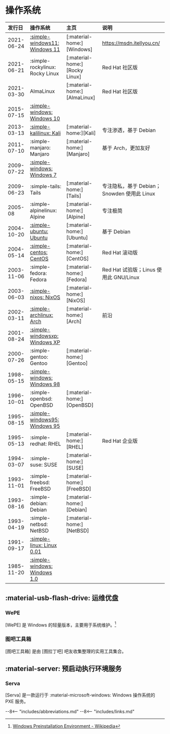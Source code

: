 # 操作系统
<!-- operating systems -->

| 发行日     | 操作系统                                    | 主页                           | 说明                                        |
| :--------- | :------------------------------------------ | :----------------------------- | :------------------------------------------ |
| 2021-06-24 | [:simple-windows11: Windows 11](./windows/) | [:material-home:][Windows]     | <https://msdn.itellyou.cn/>                 |
| 2021-06-21 | :simple-rockylinux: Rocky Linux             | [:material-home:][Rocky Linux] | Red Hat 社区版                              |
| 2021-03-30 | AlmaLinux                                   | [:material-home:][AlmaLinux]   | Red Hat 社区版                              |
| 2015-07-15 | [:simple-windows: Windows 10](./windows/)   |
| 2013-03-13 | [:simple-kalilinux: Kali](./kali/)          | [:material-home:][Kali]        | 专注渗透，基于 Debian                       |
| 2011-07-10 | :simple-manjaro: Manjaro                    | [:material-home:][Manjaro]     | 基于 Arch，更加友好                         |
| 2009-07-22 | [:simple-windows: Windows 7](./windows/)    |
| 2009-06-23 | :simple-tails: Tails                        | [:material-home:][Tails]       | 专注隐私，基于 Debian；Snowden 使用此 Linux |
| 2005-08    | :simple-alpinelinux: Alpine                 | [:material-home:][Alpine]      | 专注极简                                    |
| 2004-10-20 | [:simple-ubuntu: Ubuntu](./ubuntu/)         | [:material-home:][Ubuntu]      | 基于 Debian                                 |
| 2004-05-14 | [:simple-centos: CentOS](./centos/)         | [:material-home:][CentOS]      | Red Hat 滚动版                              |
| 2003-11-06 | :simple-fedora: Fedora                      | [:material-home:][Fedora]      | Red Hat 试验版；Linus 使用此 GNU/Linux      |
| 2003-06-03 | [:simple-nixos: NixOS](./nixos/)            | [:material-home:][NixOS]       |
| 2002-03-11 | [:simple-archlinux: Arch](./arch/)          | [:material-home:][Arch]        | 前沿                                        |
| 2001-08-24 | [:simple-windowsxp: Windows XP](./windows/) |
| 2000-07-26 | :simple-gentoo: Gentoo                      | [:material-home:][Gentoo]      |
| 1998-05-15 | [:simple-windows: Windows 98](./windows/)   |
| 1996-10-01 | :simple-openbsd: OpenBSD                    | [:material-home:][OpenBSD]     |
| 1995-08-15 | [:simple-windows95: Windows 95](./windows/) |
| 1995-05-13 | :simple-redhat: RHEL                        | [:material-home:][RHEL]        | Red Hat 企业版                              |
| 1994-03-07 | :simple-suse: SUSE                          | [:material-home:][SUSE]        |
| 1993-11-01 | :simple-freebsd: FreeBSD                    | [:material-home:][FreeBSD]     |
| 1993-08-16 | :simple-debian: Debian                      | [:material-home:][Debian]      |
| 1993-04-19 | :simple-netbsd: NetBSD                      | [:material-home:][NetBSD]      |
| 1991-09-17 | [:simple-linux: Linux 0.01](./linux/)       |
| 1985-11-20 | [:simple-windows: Windows 1.0](./windows/)  |

## :material-usb-flash-drive: 运维优盘

### WePE

[WePE] 是 Windows 的轻量版本，主要用于系统维护。[^Windows Preinstallation Environment on Wikipedia]

### 图吧工具箱

[图吧工具箱] 是由 [图拉丁吧] 吧友收集整理的实用工具集合。

## :material-server: 预启动执行环境服务

### Serva

[Serva] 是一款运行于 :material-microsoft-windows: Windows 操作系统的 PXE 服务。

<!----------------------------------------------------------------------------->

[^Windows Preinstallation Environment on Wikipedia]: [Windows Preinstallation Environment - Wikipedia](https://wikipedia.org/wiki/Windows_Preinstallation_Environment)

[bash - SS64.com]:       https://ss64.com/bash/
[CMD - SS64.com]:        https://ss64.com/nt/
[PowerShell - SS64.com]: https://ss64.com/ps/

--8<-- "includes/abbreviations.md"
--8<-- "includes/links.md"
